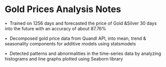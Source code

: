 # Gold Prices Analysis Notes
•  Trained on 1256 days and forecasted the price of Gold &Silver 30 days into the future with an accuracy of about 87.76%

•  Decomposed gold price data from Quandl API, into mean, trend & seasonality components for additive models using statsmodels

•  Detected patterns and abnormalities in the time-series data by analyzing histograms and line graphs plotted using Seaborn library

